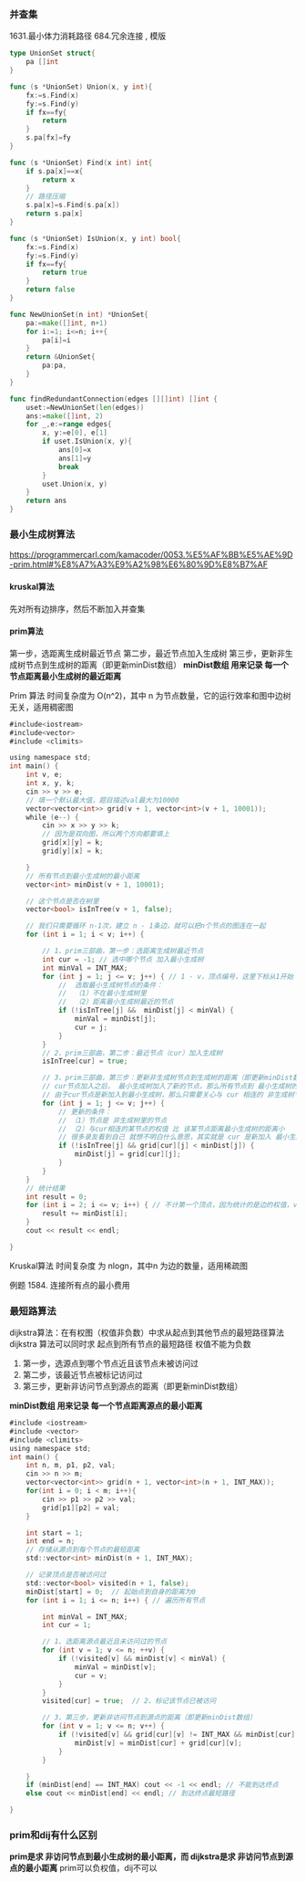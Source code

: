 ### 并查集
1631.最小体力消耗路径
684.冗余连接 , 模版
```go
type UnionSet struct{
    pa []int
}

func (s *UnionSet) Union(x, y int){
    fx:=s.Find(x)
    fy:=s.Find(y)
    if fx==fy{
        return 
    }
    s.pa[fx]=fy
}

func (s *UnionSet) Find(x int) int{
    if s.pa[x]==x{
        return x
    }
    // 路径压缩
    s.pa[x]=s.Find(s.pa[x])
    return s.pa[x]
}

func (s *UnionSet) IsUnion(x, y int) bool{
    fx:=s.Find(x)
    fy:=s.Find(y)
    if fx==fy{
        return true
    }
    return false
}

func NewUnionSet(n int) *UnionSet{
    pa:=make([]int, n+1)
    for i:=1; i<=n; i++{
        pa[i]=i
    }
    return &UnionSet{
        pa:pa,
    }
}

func findRedundantConnection(edges [][]int) []int {
    uset:=NewUnionSet(len(edges))
    ans:=make([]int, 2)
    for _,e:=range edges{
        x, y:=e[0], e[1]
        if uset.IsUnion(x, y){
            ans[0]=x
            ans[1]=y
            break
        }
        uset.Union(x, y)
    }
    return ans
}
```
### 最小生成树算法
https://programmercarl.com/kamacoder/0053.%E5%AF%BB%E5%AE%9D-prim.html#%E8%A7%A3%E9%A2%98%E6%80%9D%E8%B7%AF
#### kruskal算法
先对所有边排序，然后不断加入并查集
#### prim算法
第一步，选距离生成树最近节点
第二步，最近节点加入生成树
第三步，更新非生成树节点到生成树的距离（即更新minDist数组）
**minDist数组 用来记录 每一个节点距离最小生成树的最近距离**

Prim 算法 时间复杂度为 O(n^2)，其中 n 为节点数量，它的运行效率和图中边树无关，适用稠密图
```go
#include<iostream>
#include<vector>
#include <climits>

using namespace std;
int main() {
    int v, e;
    int x, y, k;
    cin >> v >> e;
    // 填一个默认最大值，题目描述val最大为10000
    vector<vector<int>> grid(v + 1, vector<int>(v + 1, 10001));
    while (e--) {
        cin >> x >> y >> k;
        // 因为是双向图，所以两个方向都要填上
        grid[x][y] = k;
        grid[y][x] = k;

    }
    // 所有节点到最小生成树的最小距离
    vector<int> minDist(v + 1, 10001);

    // 这个节点是否在树里
    vector<bool> isInTree(v + 1, false);

    // 我们只需要循环 n-1次，建立 n - 1条边，就可以把n个节点的图连在一起
    for (int i = 1; i < v; i++) {

        // 1、prim三部曲，第一步：选距离生成树最近节点
        int cur = -1; // 选中哪个节点 加入最小生成树
        int minVal = INT_MAX;
        for (int j = 1; j <= v; j++) { // 1 - v，顶点编号，这里下标从1开始
            //  选取最小生成树节点的条件：
            //  （1）不在最小生成树里
            //  （2）距离最小生成树最近的节点
            if (!isInTree[j] &&  minDist[j] < minVal) {
                minVal = minDist[j];
                cur = j;
            }
        }
        // 2、prim三部曲，第二步：最近节点（cur）加入生成树
        isInTree[cur] = true;

        // 3、prim三部曲，第三步：更新非生成树节点到生成树的距离（即更新minDist数组）
        // cur节点加入之后， 最小生成树加入了新的节点，那么所有节点到 最小生成树的距离（即minDist数组）需要更新一下
        // 由于cur节点是新加入到最小生成树，那么只需要关心与 cur 相连的 非生成树节点 的距离 是否比 原来 非生成树节点到生成树节点的距离更小了呢
        for (int j = 1; j <= v; j++) {
            // 更新的条件：
            // （1）节点是 非生成树里的节点
            // （2）与cur相连的某节点的权值 比 该某节点距离最小生成树的距离小
            // 很多录友看到自己 就想不明白什么意思，其实就是 cur 是新加入 最小生成树的节点，那么 所有非生成树的节点距离生成树节点的最近距离 由于 cur的新加入，需要更新一下数据了
            if (!isInTree[j] && grid[cur][j] < minDist[j]) {
                minDist[j] = grid[cur][j];
            }
        }
    }
    // 统计结果
    int result = 0;
    for (int i = 2; i <= v; i++) { // 不计第一个顶点，因为统计的是边的权值，v个节点有 v-1条边
        result += minDist[i];
    }
    cout << result << endl;

}
```
Kruskal算法 时间复杂度 为 nlogn，其中n 为边的数量，适用稀疏图

例题
1584. 连接所有点的最小费用


### 最短路算法
dijkstra算法：在有权图（权值非负数）中求从起点到其他节点的最短路径算法
dijkstra 算法可以同时求 起点到所有节点的最短路径
权值不能为负数

1. 第一步，选源点到哪个节点近且该节点未被访问过
2. 第二步，该最近节点被标记访问过
3. 第三步，更新非访问节点到源点的距离（即更新minDist数组）

**minDist数组 用来记录 每一个节点距离源点的最小距离**
```go
#include <iostream>
#include <vector>
#include <climits>
using namespace std;
int main() {
    int n, m, p1, p2, val;
    cin >> n >> m;
    vector<vector<int>> grid(n + 1, vector<int>(n + 1, INT_MAX));
    for(int i = 0; i < m; i++){
        cin >> p1 >> p2 >> val;
        grid[p1][p2] = val;
    }

    int start = 1;
    int end = n;
    // 存储从源点到每个节点的最短距离
    std::vector<int> minDist(n + 1, INT_MAX);

    // 记录顶点是否被访问过
    std::vector<bool> visited(n + 1, false);
    minDist[start] = 0;  // 起始点到自身的距离为0
    for (int i = 1; i <= n; i++) { // 遍历所有节点

        int minVal = INT_MAX;
        int cur = 1;

        // 1、选距离源点最近且未访问过的节点
        for (int v = 1; v <= n; ++v) {
            if (!visited[v] && minDist[v] < minVal) {
                minVal = minDist[v];
                cur = v;
            }
        }
        visited[cur] = true;  // 2、标记该节点已被访问

        // 3、第三步，更新非访问节点到源点的距离（即更新minDist数组）
        for (int v = 1; v <= n; v++) {
            if (!visited[v] && grid[cur][v] != INT_MAX && minDist[cur] + grid[cur][v] < minDist[v]) {
                minDist[v] = minDist[cur] + grid[cur][v];
            }
        }

    }
    if (minDist[end] == INT_MAX) cout << -1 << endl; // 不能到达终点
    else cout << minDist[end] << endl; // 到达终点最短路径

}
```
### prim和dij有什么区别
**prim是求 非访问节点到最小生成树的最小距离，而 dijkstra是求 非访问节点到源点的最小距离**
prim可以负权值，dij不可以

